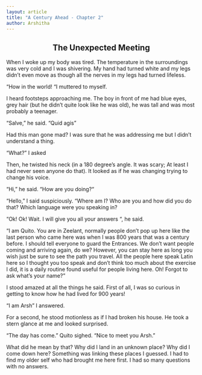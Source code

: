 ```yaml
---
layout: article
title: "A Century Ahead - Chapter 2"
author: Arshitha
---
```


<h2 style="text-align: center;">The Unexpected Meeting</h2>

When I woke up my body was tired. The temperature in the surroundings was very cold and I was shivering. My hand had turned white and my legs didn’t even move as though all the nerves in my legs had turned lifeless.  

“How in the world! “I muttered to myself.  

I heard footsteps approaching me. The boy in front of me had blue eyes, grey hair (but he didn’t quite look like he was old), he was tall and was most probably a teenager.  

“Salve,” he said. “Quid agis”  

Had this man gone mad? I was sure that he was addressing me but I didn’t understand a thing.  

“What?” I asked  

Then, he twisted his neck (in a 180 degree’s angle. It was scary; At least I had never seen anyone do that). It looked as if he was changing trying to change his voice.  

“Hi,” he said. “How are you doing?“  

“Hello,” I said suspiciously. “Where am I? Who are you and how did you do that? Which language were you speaking in?  

“Ok! Ok! Wait. I will give you all your answers “, he said.  

“I am Quito. You are in Zeelant, normally people don’t pop up here like the last person who came here was when I was 800 years that was a century before. I should tell everyone to guard the Entrances. We don’t want people coming and arriving again, do we? However, you can stay here as long you wish just be sure to see the path you travel. All the people here speak Latin here so I thought you too speak and don’t think too much about the exercise I did, it is a daily routine found useful for people living here. Oh! Forgot to ask what’s your name?”  

I stood amazed at all the things he said. First of all, I was so curious in getting to know how he had lived for 900 years!  

“I am Arsh” I answered.  

For a second, he stood motionless as if I had broken his house. He took a stern glance at me and looked surprised.  

“The day has come.” Quito sighed. “Nice to meet you Arsh.”  

What did he mean by that? Why did I land in an unknown place? Why did I come down here? Something was linking these places I guessed. I had to find my older self who had brought me here first. I had so many questions with no answers.